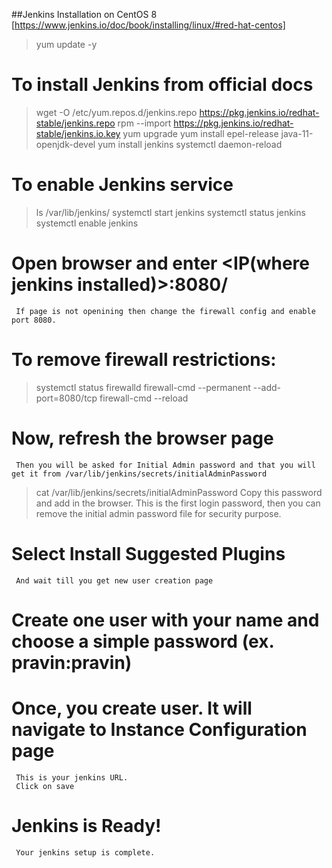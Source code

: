 ##Jenkins Installation on CentOS 8 [https://www.jenkins.io/doc/book/installing/linux/#red-hat-centos]

   >  yum update -y
   
   # To install Jenkins from official docs
   >  wget -O /etc/yum.repos.d/jenkins.repo     https://pkg.jenkins.io/redhat-stable/jenkins.repo
   >  rpm --import https://pkg.jenkins.io/redhat-stable/jenkins.io.key
   >  yum upgrade
   >  yum install epel-release java-11-openjdk-devel
   >  yum install jenkins
   >  systemctl daemon-reload
   
   # To enable Jenkins service
   >  ls /var/lib/jenkins/
   >  systemctl start jenkins
   >  systemctl status jenkins
   >  systemctl enable jenkins
   
   # Open browser and enter <IP(where jenkins installed)>:8080/
     If page is not openining then change the firewall config and enable port 8080.

   # To remove firewall restrictions:
   >  systemctl status firewalld
   >  firewall-cmd --permanent --add-port=8080/tcp
   >  firewall-cmd --reload
   
   # Now, refresh the browser page
     Then you will be asked for Initial Admin password and that you will get it from /var/lib/jenkins/secrets/initialAdminPassword
   >  cat /var/lib/jenkins/secrets/initialAdminPassword
     Copy this password and add in the browser.
     This is the first login password, then you can remove the initial admin password file for security purpose.
   
   # Select Install Suggested Plugins
     And wait till you get new user creation page
   
   # Create one user with your name and choose a simple password (ex. pravin:pravin)
   
   # Once, you create user. It will navigate to Instance Configuration page
     This is your jenkins URL.
     Click on save
   # Jenkins is Ready!
     Your jenkins setup is complete.


